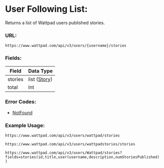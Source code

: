 # User Following List:

Returns a list of Wattpad users published stories.

### URL:

`https://www.wattpad.com/api/v3/users/{username}/stories`

### Fields:

| Field | Data Type |
| - | - |
| stories | list ([Story](../Data_Types/Story.md)) |
| total | Int |

### Error Codes:

- [NotFound](../General/Error_Codes.md#notfound)

### Example Usage:

`https://www.wattpad.com/api/v3/users/wattpad/stories`

`https://www.wattpad.com/api/v3/users/wattpadstories/stories`

`https://www.wattpad.com/api/v3/users/Wattpad/stories?fields=stories(id,title,user(username,description,numStoriesPublished))`